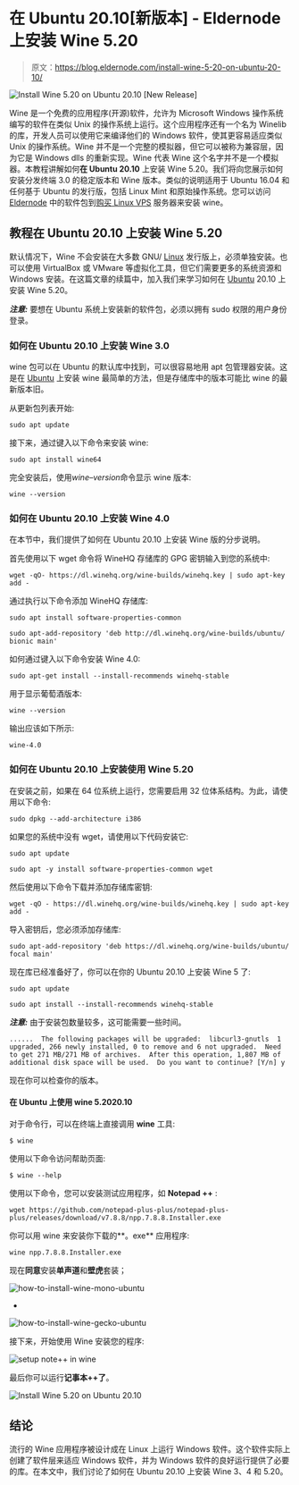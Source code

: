 # 在 Ubuntu 20.10[新版本] - Eldernode 上安装 Wine 5.20

> 原文：<https://blog.eldernode.com/install-wine-5-20-on-ubuntu-20-10/>

![Install Wine 5.20 on Ubuntu 20.10 [New Release]](img/814a3e15e28ba350ea04afa01f451964.png)

Wine 是一个免费的应用程序(开源)软件，允许为 Microsoft Windows 操作系统编写的软件在类似 Unix 的操作系统上运行。这个应用程序还有一个名为 Winelib 的库，开发人员可以使用它来编译他们的 Windows 软件，使其更容易适应类似 Unix 的操作系统。Wine 并不是一个完整的模拟器，但它可以被称为兼容层，因为它是 Windows dlls 的重新实现。Wine 代表 Wine 这个名字并不是一个模拟器。本教程讲解如何**在 Ubuntu 20.10** 上安装 Wine 5.20。我们将向您展示如何安装分发终端 3.0 的稳定版本和 Wine 版本。类似的说明适用于 Ubuntu 16.04 和任何基于 Ubuntu 的发行版，包括 Linux Mint 和原始操作系统。您可以访问 [Eldernode](https://eldernode.com/) 中的软件包到[购买 Linux VPS](https://eldernode.com/linux-vps/) 服务器来安装 wine。

## **教程在 Ubuntu 20.10 上安装 Wine 5.20**

默认情况下，Wine 不会安装在大多数 GNU/ [Linux](https://blog.eldernode.com/tag/linux/) 发行版上，必须单独安装。也可以使用 VirtualBox 或 VMware 等虚拟化工具，但它们需要更多的系统资源和 Windows 安装。在这篇文章的续篇中，加入我们来学习如何在 [Ubuntu](https://blog.eldernode.com/tag/ubuntu/) 20.10 上安装 Wine 5.20。

***注意:*** 要想在 Ubuntu 系统上安装新的软件包，必须以拥有 sudo 权限的用户身份登录。

### **如何在 Ubuntu 20.10 上安装 Wine 3.0**

wine 包可以在 Ubuntu 的默认库中找到，可以很容易地用 apt 包管理器安装。这是在 [Ubuntu](https://eldernode.com/ubuntu-vps/) 上安装 wine 最简单的方法，但是存储库中的版本可能比 wine 的最新版本旧。

从更新包列表开始:

```
sudo apt update
```

接下来，通过键入以下命令来安装 wine:

```
sudo apt install wine64
```

完全安装后，使用*wine–version*命令显示 wine 版本:

```
wine --version
```

### **如何在 Ubuntu 20.10 上安装 Wine 4.0**

在本节中，我们提供了如何在 Ubuntu 20.10 上安装 Wine 版的分步说明。

首先使用以下 wget 命令将 WineHQ 存储库的 GPG 密钥输入到您的系统中:

```
wget -qO- https://dl.winehq.org/wine-builds/winehq.key | sudo apt-key add -
```

通过执行以下命令添加 WineHQ 存储库:

```
sudo apt install software-properties-common
```

```
sudo apt-add-repository 'deb http://dl.winehq.org/wine-builds/ubuntu/ bionic main'
```

如何通过键入以下命令安装 Wine 4.0:

```
sudo apt-get install --install-recommends winehq-stable
```

用于显示葡萄酒版本:

```
wine --version
```

输出应该如下所示:

```
wine-4.0
```

### **如何在 Ubuntu 20.10** 上安装使用 Wine 5.20

在安装之前，如果在 64 位系统上运行，您需要启用 32 位体系结构。为此，请使用以下命令:

```
sudo dpkg --add-architecture i386
```

如果您的系统中没有 wget，请使用以下代码安装它:

```
sudo apt update 
```

```
sudo apt -y install software-properties-common wget
```

然后使用以下命令下载并添加存储库密钥:

```
wget -qO - https://dl.winehq.org/wine-builds/winehq.key | sudo apt-key add -
```

导入密钥后，您必须添加存储库:

```
sudo apt-add-repository 'deb https://dl.winehq.org/wine-builds/ubuntu/ focal main'
```

现在库已经准备好了，你可以在你的 Ubuntu 20.10 上安装 Wine 5 了:

```
sudo apt update 
```

```
sudo apt install --install-recommends winehq-stable
```

***注意:*** 由于安装包数量较多，这可能需要一些时间。

```
......  The following packages will be upgraded:  libcurl3-gnutls  1 upgraded, 266 newly installed, 0 to remove and 6 not upgraded.  Need to get 271 MB/271 MB of archives.  After this operation, 1,807 MB of additional disk space will be used.  Do you want to continue? [Y/n] y
```

现在你可以检查你的版本。

#### **在 Ubuntu 上使用 wine 5.20**20.10

对于命令行，可以在终端上直接调用 **wine** 工具:

```
$ wine
```

使用以下命令访问帮助页面:

```
$ wine --help
```

使用以下命令，您可以安装测试应用程序，如 **Notepad ++** :

```
wget https://github.com/notepad-plus-plus/notepad-plus-plus/releases/download/v7.8.8/npp.7.8.8.Installer.exe
```

你可以用 wine 来安装你下载的**。exe** 应用程序:

```
wine npp.7.8.8.Installer.exe
```

现在**同意**安装**单声道**和**壁虎**套装；

![how-to-install-wine-mono-ubuntu](img/b7a4bcab4b06e49de1e784f6f3f33e0f.png)

*

![how-to-install-wine-gecko-ubuntu](img/1367b0d6f8cdb999679b47d2459ac2b5.png)

接下来，开始使用 Wine 安装您的程序:

![setup note++ in wine](img/b0c8ee97ce3732f053632bc8d3c7f3cd.png)

最后你可以运行**记事本++了**。

![Install Wine 5.20 on Ubuntu 20.10](img/6d9759ecc4591a8bc17c447ad8998194.png)

## 结论

流行的 Wine 应用程序被设计成在 Linux 上运行 Windows 软件。这个软件实际上创建了软件层来适应 Windows 软件，并为 Windows 软件的良好运行提供了必要的库。在本文中，我们讨论了如何在 Ubuntu 20.10 上安装 Wine 3、4 和 5.20。